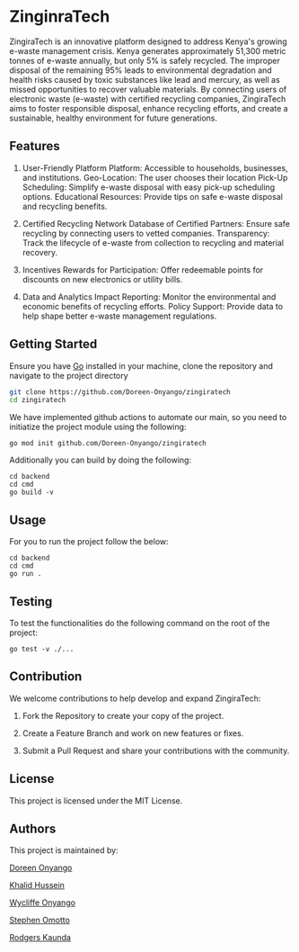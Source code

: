 # ZinginraTech
ZingiraTech is an innovative platform designed to address Kenya's growing e-waste management crisis. Kenya generates approximately 51,300 metric tonnes of e-waste annually, but only 5% is safely recycled. The improper disposal of the remaining 95% leads to environmental degradation and health risks caused by toxic substances like lead and mercury, as well as missed opportunities to recover valuable materials. By connecting users of electronic waste (e-waste) with certified recycling companies, ZingiraTech aims to foster responsible disposal, enhance recycling efforts, and create a sustainable, healthy environment for future generations.

## Features

1. User-Friendly Platform
Platform: Accessible to households, businesses, and institutions.
Geo-Location: The user chooses their location
Pick-Up Scheduling: Simplify e-waste disposal with easy pick-up scheduling options.
Educational Resources: Provide tips on safe e-waste disposal and recycling benefits.

2. Certified Recycling Network
Database of Certified Partners: Ensure safe recycling by connecting users to vetted companies.
Transparency: Track the lifecycle of e-waste from collection to recycling and material recovery.

3. Incentives
Rewards for Participation: Offer redeemable points for discounts on new electronics or utility bills.

4. Data and Analytics
Impact Reporting: Monitor the environmental and economic benefits of recycling efforts.
Policy Support: Provide data to help shape better e-waste management regulations.

## Getting Started

Ensure you have [Go](https://go.dev/doc/install) installed in your machine, clone the repository and navigate to the project directory

```bash
git clone https://github.com/Doreen-Onyango/zingiratech
cd zingiratech
```

We have implemented github actions to automate our main, so you need to initiatize the project module using the following: 

```
go mod init github.com/Doreen-Onyango/zingiratech
```
Additionally you can build by doing the following: 

```
cd backend
cd cmd
go build -v
```

## Usage

For you to run the project follow the below:

```
cd backend
cd cmd
go run .
```

## Testing

To test the functionalities do the following command on the root of the project:

```
go test -v ./...
```

## Contribution
We welcome contributions to help develop and expand ZingiraTech:

1. Fork the Repository to create your copy of the project.

2. Create a Feature Branch and work on new features or fixes.

3. Submit a Pull Request and share your contributions with the community.

## License

This project is licensed under the MIT License.

## Authors

This project is maintained by:

[Doreen Onyango](https://github.com/Doreen-Onyango)

[Khalid Hussein](https://github.com/Kh3rld)

[Wycliffe Onyango](https://github.com/WycliffeAlphus)

[Stephen Omotto](https://github.com/somotto)

[Rodgers Kaunda](https://github.com/karodgers)
